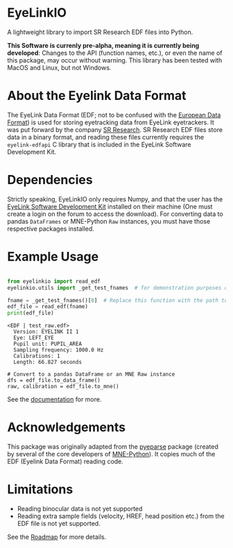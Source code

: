 EyeLinkIO
=========

A lightweight library to import SR Research EDF files into Python.

**This Software is currenly pre-alpha, meaning it is currently being developed**: Changes to the API (function names, etc.), or even the name of this package, may occur without warning. This library has been tested with MacOS and Linux, but not Windows.

About the Eyelink Data Format
=============================

The EyeLink Data Format (EDF; not to be confused with the [European Data Format](<https://www.edfplus.info>)) is used for storing eyetracking data from EyeLink eyetrackers. It was put forward by the company [SR Research](<https://www.sr-research.com>). SR Research EDF files store data in a binary format, and reading these files currently requires the `eyelink-edfapi` C library that is included in the EyeLink Software Development Kit.

Dependencies
============

Strictly speaking, EyeLinkIO only requires Numpy, and that the user has the [EyeLink Software Development Kit](<https://www.sr-research.com/support/forum-3.html>) installed on their machine (One must create a login on the forum to access the download). For converting data to pandas `DataFrames` or MNE-Python `Raw` instances, you must have those respective packages installed.

Example Usage
=============

```python

from eyelinkio import read_edf
eyelinkio.utils import _get_test_fnames  # for demonstration purposes only

fname = _get_test_fnames()[0]  # Replace this function with the path to your EDF file
edf_file = read_edf(fname)
print(edf_file)
```

```
<EDF | test_raw.edf> 
  Version: EYELINK II 1 
  Eye: LEFT_EYE 
  Pupil unit: PUPIL_AREA 
  Sampling frequency: 1000.0 Hz 
  Calibrations: 1 
  Length: 66.827 seconds 
```

```
# Convert to a pandas DataFrame or an MNE Raw instance
dfs = edf_file.to_data_frame()
raw, calibration = edf_file.to_mne()
```

See the [documentation](https://scott-huberty.github.io/eyelinkio/) for more.

Acknowledgements
================

This package was originally adapted from the [pyeparse](<https://github.com/pyeparse/pyeparse>) package (created by several of the core developers of [MNE-Python](<https://mne.tools/dev/index.html>)). It copies much of the EDF (Eyelink Data Format) reading code.

Limitations
===========

- Reading binocular data is not yet supported
- Reading extra sample fields (velocity, HREF, head position etc.) from the EDF file is not yet supported.

See the [Roadmap](https://scott-huberty.github.io/eyelinkio/roadmap.html) for more details.
